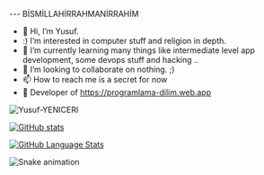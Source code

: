 --- BİSMİLLAHİRRAHMANİRRAHİM
- 👋 Hi, I’m Yusuf.
- :) I’m interested in computer stuff and religion in depth.
- 🌱 I’m currently learning many things like intermediate level app development, some devops stuff and hacking ..
- 💞️ I’m looking to collaborate on nothing. ;)
- 📫 How to reach me is a secret for now
- 🚀 Developer of https://programlama-dilim.web.app


<img src="https://komarev.com/ghpvc/?username=Yusuf-YENICERI&label=Profile%20views&color=0e75b6&style=flat" alt="Yusuf-YENICERI" />


[![GitHub stats](https://github-readme-stats.vercel.app/api?username=Yusuf-YENICERI&include_all_commits=true&count_private=true&show_icons=true&theme=merko)](https://github.com/Yusuf-YENICERI/github-readme-stats)


[![GitHub Language Stats](https://github-readme-stats.vercel.app/api/top-langs/?username=Yusuf-YENICERI&theme=merko)]()


![Snake animation](https://github.com/gabrielpondaco/gabrielpondaco/blob/output/github-contribution-grid-snake.svg)

<!---
Yusuf-YENICERI/Yusuf-YENICERI is a ✨ special ✨ repository because its `README.md` (this file) appears on your GitHub profile.
You can click the Preview link to take a look at your changes.
--->
